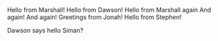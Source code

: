 Hello from Marshall!
Hello from Dawson!
Hello from Marshall again
And again!
And again!
Greetings from Jonah!
Hello from Stephen!


Dawson says hello
Siman? 